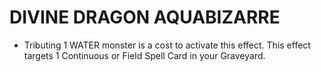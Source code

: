 # DIVINE DRAGON AQUABIZARRE

*   Tributing 1 WATER monster is a cost to activate this effect. This effect targets 1 Continuous or Field Spell Card in your Graveyard.
